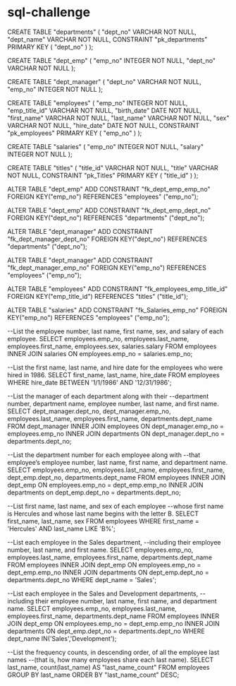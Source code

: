# sql-challenge

CREATE TABLE "departments" (
    "dept_no" VARCHAR   NOT NULL,
    "dept_name" VARCHAR   NOT NULL,
    CONSTRAINT "pk_departments" PRIMARY KEY (
        "dept_no"
     )
);

CREATE TABLE "dept_emp" (
    "emp_no" INTEGER   NOT NULL,
    "dept_no" VARCHAR   NOT NULL
);

CREATE TABLE "dept_manager" (
    "dept_no" VARCHAR   NOT NULL,
    "emp_no" INTEGER   NOT NULL
);

CREATE TABLE "employees" (
    "emp_no" INTEGER   NOT NULL,
    "emp_title_id" VARCHAR   NOT NULL,
    "birth_date" DATE   NOT NULL,
    "first_name" VARCHAR   NOT NULL,
    "last_name" VARCHAR   NOT NULL,
    "sex" VARCHAR   NOT NULL,
    "hire_date" DATE   NOT NULL,
    CONSTRAINT "pk_employees" PRIMARY KEY (
        "emp_no"
     )
);

CREATE TABLE "salaries" (
    "emp_no" INTEGER   NOT NULL,
    "salary" INTEGER   NOT NULL
);

CREATE TABLE "titles" (
    "title_id" VARCHAR   NOT NULL,
    "title" VARCHAR   NOT NULL,
    CONSTRAINT "pk_Titles" PRIMARY KEY (
        "title_id"
     )
);

ALTER TABLE "dept_emp" ADD CONSTRAINT "fk_dept_emp_emp_no" FOREIGN KEY("emp_no")
REFERENCES "employees" ("emp_no");

ALTER TABLE "dept_emp" ADD CONSTRAINT "fk_dept_emp_dept_no" FOREIGN KEY("dept_no")
REFERENCES "departments" ("dept_no");

ALTER TABLE "dept_manager" ADD CONSTRAINT "fk_dept_manager_dept_no" FOREIGN KEY("dept_no")
REFERENCES "departments" ("dept_no");

ALTER TABLE "dept_manager" ADD CONSTRAINT "fk_dept_manager_emp_no" FOREIGN KEY("emp_no")
REFERENCES "employees" ("emp_no");

ALTER TABLE "employees" ADD CONSTRAINT "fk_employees_emp_title_id" FOREIGN KEY("emp_title_id")
REFERENCES "titles" ("title_id");

ALTER TABLE "salaries" ADD CONSTRAINT "fk_Salaries_emp_no" FOREIGN KEY("emp_no")
REFERENCES "employees" ("emp_no");





--List the employee number, last name, first name, sex, and salary of each employee.
SELECT employees.emp_no, employees.last_name, employees.first_name, employees.sex, salaries.salary
FROM employees
INNER JOIN salaries ON 
employees.emp_no = salaries.emp_no;

--List the first name, last name, and hire date for the employees who were hired in 1986.
SELECT first_name, last_name, hire_date
FROM employees
WHERE hire_date BETWEEN '1/1/1986' AND '12/31/1986'; 

--List the manager of each department along with their 
--department number, department name, employee number, last name, and first name.
SELECT dept_manager.dept_no, dept_manager.emp_no, employees.last_name, employees.first_name, departments.dept_name
FROM dept_manager
INNER JOIN employees ON
dept_manager.emp_no = employees.emp_no
INNER JOIN departments ON
dept_manager.dept_no = departments.dept_no;

--List the department number for each employee along with 
--that employee’s employee number, last name, first name, and department name.
SELECT employees.emp_no, employees.last_name, employees.first_name, dept_emp.dept_no, departments.dept_name
FROM employees
INNER JOIN dept_emp ON
employees.emp_no = dept_emp.emp_no
INNER JOIN departments on
dept_emp.dept_no = departments.dept_no;

--List first name, last name, and sex of each employee 
--whose first name is Hercules and whose last name begins with the letter B.
SELECT first_name, last_name, sex
FROM employees
WHERE first_name = 'Hercules'
AND last_name LIKE 'B%';

--List each employee in the Sales department, 
--including their employee number, last name, and first name.
SELECT employees.emp_no, employees.last_name, employees.first_name, departments.dept_name
FROM employees
INNER JOIN dept_emp ON
employees.emp_no = dept_emp.emp_no
INNER JOIN departments ON
dept_emp.dept_no = departments.dept_no
WHERE dept_name = 'Sales';

--List each employee in the Sales and Development departments, 
--including their employee number, last name, first name, and department name.
SELECT employees.emp_no, employees.last_name, employees.first_name, departments.dept_name
FROM employees
INNER JOIN dept_emp ON
employees.emp_no = dept_emp.emp_no
INNER JOIN departments ON
dept_emp.dept_no = departments.dept_no
WHERE dept_name IN('Sales','Development');

--List the frequency counts, in descending order, of all the employee last names 
--(that is, how many employees share each last name).
SELECT last_name, count(last_name) AS "last_name_count"
FROM employees
GROUP BY last_name
ORDER BY "last_name_count" DESC;
